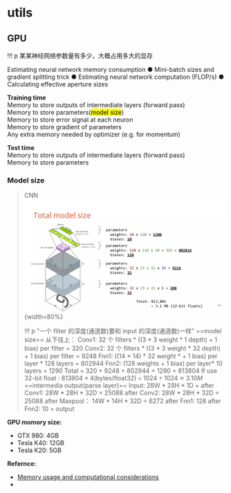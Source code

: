 # utils

## GPU

!!! p 某某神经网络参数量有多少，大概占用多大的显存

Estimating neural network memory consumption
● Mini-batch sizes and gradient splitting trick
● Estimating neural network computation (FLOP/s)
● Calculating effective aperture sizes

<div class="grid" markdown>
<p><b>Training time</b><br>Memory to store outputs of intermediate layers (forward pass)<br>Memory to store parameters(<mark>model size</mark>)<br>Memory to store error signal at each neuron<br>Memory to store gradient of parameters<br>Any extra memory needed by optimizer (e.g. for momentum)</p>
<p><b>Test time</b><br>Memory to store outputs of intermediate layers (forward pass)<br>Memory to store parameters</p>
</div>

### Model size

> CNN
> ![](./pics/model_size_1.webp){width=80%}
>
> !!! p "一个 filter 的深度(通道数)要和 input 的深度(通道数)一样"
> ==model size==
> 从下往上：
> Conv1: 32 个 filters \* ((3 \* 3 weight \* 1 depth)  + 1 bias)  per filter = 320
> Conv2: 32 个 filters \* ((3 \* 3 weight \* 32 depth) + 1 bias) per filter = 9248
> Fnn1: ((14 \* 14) \* 32 weight \* + 1 bias) per layer \* 128 layers = 802944
> Fnn2: (128 weights + 1 bias) per layer\* 10 layers = 1290
> Total = 320 + 9248 + 802944 + 1290 = 813804
> If use 32-bit float : $813804\times4 \text{(bytes/float32)} \div1024\div1024\approx3.10M$
> ==intermedia output(parse layer)==
> Input: 28W \* 28H \* 1D = 
> after Conv1: 28W \* 28H \* 32D = 25088
> after Conv2: 28W \* 28H \* 32D = 25088
> after Maxpool： 14W \* 14H \* 32D = 6272
> after Fnn1: 128
> after Fnn2: 10 = output

**GPU momory size:**

- GTX 980: 4GB
- Tesla K40: 12GB
- Tesla K20: 5GB


**Refernce:**

- [Memory usage and computational considerations]
- 


[Memory usage and computational considerations]:https://imatge-upc.github.io/telecombcn-2016-dlcv/slides/D2L1-memory.pdf